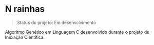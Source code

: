 <h1> N rainhas </h1>

> Status do projeto: Em desenvolvimento

Algoritmo Genético em Linguagem C desenvolvido durante o projeto de Iniciação Cientifica.
